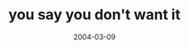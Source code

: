 ---
layout: base.njk
title : 'you say you don&#39;t want it' 
view_title : 'you say you don&#39;t want it' 
year : '2004' 
date : '2004-03-09' 
img_file : '/drawing/sayyoudontwantit.png' 
html_file : 'sayyoudontwantit' 
next_html : 'fixtheworld.html' 
year_order : '30' 
permalink : "title/{{html_file}}.html"
---